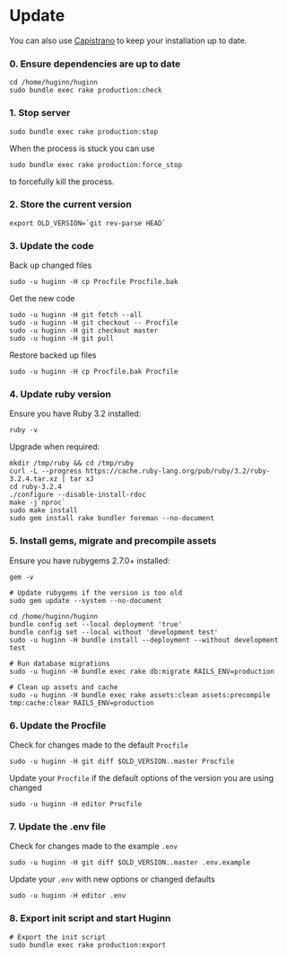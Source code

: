 # Update

You can also use [Capistrano](./capistrano.md) to keep your installation up to date.

### 0. Ensure dependencies are up to date

```
cd /home/huginn/huginn
sudo bundle exec rake production:check
```

### 1. Stop server

```
sudo bundle exec rake production:stop
```

When the process is stuck you can use 

```
sudo bundle exec rake production:force_stop
```
to forcefully kill the process.

### 2. Store the current version

```
export OLD_VERSION=`git rev-parse HEAD`
```

### 3. Update the code

Back up changed files

```
sudo -u huginn -H cp Procfile Procfile.bak
```

Get the new code
```
sudo -u huginn -H git fetch --all
sudo -u huginn -H git checkout -- Procfile
sudo -u huginn -H git checkout master
sudo -u huginn -H git pull
```

Restore backed up files

```
sudo -u huginn -H cp Procfile.bak Procfile
```

### 4. Update ruby version

Ensure you have Ruby 3.2 installed:

```
ruby -v
```

Upgrade when required:

```
mkdir /tmp/ruby && cd /tmp/ruby
curl -L --progress https://cache.ruby-lang.org/pub/ruby/3.2/ruby-3.2.4.tar.xz | tar xJ
cd ruby-3.2.4
./configure --disable-install-rdoc
make -j`nproc`
sudo make install
sudo gem install rake bundler foreman --no-document
```

### 5. Install gems, migrate and precompile assets

Ensure you have rubygems 2.7.0+ installed:

```
gem -v

# Update rubygems if the version is too old
sudo gem update --system --no-document
```

```
cd /home/huginn/huginn
bundle config set --local deployment 'true'
bundle config set --local without 'development test'
sudo -u huginn -H bundle install --deployment --without development test

# Run database migrations
sudo -u huginn -H bundle exec rake db:migrate RAILS_ENV=production

# Clean up assets and cache
sudo -u huginn -H bundle exec rake assets:clean assets:precompile tmp:cache:clear RAILS_ENV=production

```

### 6. Update the Procfile

Check for changes made to the default `Procfile`
```
sudo -u huginn -H git diff $OLD_VERSION..master Procfile
```

Update your `Procfile` if the default options of the version you are using changed
```
sudo -u huginn -H editor Procfile
```

### 7. Update the .env file

Check for changes made to the example `.env`
```
sudo -u huginn -H git diff $OLD_VERSION..master .env.example
```

Update your `.env` with new options or changed defaults
```
sudo -u huginn -H editor .env
```


### 8. Export init script and start Huginn

```
# Export the init script
sudo bundle exec rake production:export
```

